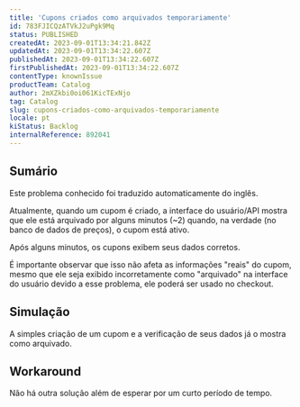 ```yaml
---
title: 'Cupons criados como arquivados temporariamente'
id: 783FJICQzATVkJ2uPgk9Mq
status: PUBLISHED
createdAt: 2023-09-01T13:34:21.842Z
updatedAt: 2023-09-01T13:34:22.607Z
publishedAt: 2023-09-01T13:34:22.607Z
firstPublishedAt: 2023-09-01T13:34:22.607Z
contentType: knownIssue
productTeam: Catalog
author: 2mXZkbi0oi061KicTExNjo
tag: Catalog
slug: cupons-criados-como-arquivados-temporariamente
locale: pt
kiStatus: Backlog
internalReference: 892041
---
```


## Sumário

<div class="alert alert-info">
  <p>Este problema conhecido foi traduzido automaticamente do inglês.</p>
</div>


Atualmente, quando um cupom é criado, a interface do usuário/API mostra que ele está arquivado por alguns minutos (~2) quando, na verdade (no banco de dados de preços), o cupom está ativo.

Após alguns minutos, os cupons exibem seus dados corretos.

É importante observar que isso não afeta as informações "reais" do cupom, mesmo que ele seja exibido incorretamente como "arquivado" na interface do usuário devido a esse problema, ele poderá ser usado no checkout.

## Simulação


A simples criação de um cupom e a verificação de seus dados já o mostra como arquivado.



## Workaround


Não há outra solução além de esperar por um curto período de tempo.





